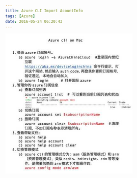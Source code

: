 ```yaml
---
title: Azure CLI Import AcountInfo
tags: [Azure]
date: 2016-05-24 06:20:43
---
```


![image](images/50_61dc7d52.jpg)
